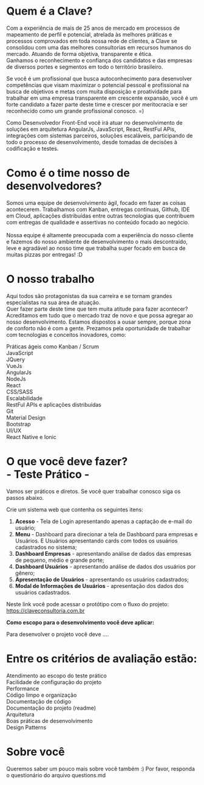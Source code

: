 # Quem é a Clave?
Com a experiência de mais de 25 anos de mercado em processos de mapeamento de perfil e potencial, atrelada às melhores práticas e processos comprovados em toda nossa rede de clientes, a Clave se consolidou com uma das melhores consultorias em recursos humanos do mercado. Atuando de forma objetiva, transparente e ética. <br>
Ganhamos o reconhecimento e confiança dos candidatos e das empresas de diversos portes e segmentos em todo o território brasileiro.

Se você é um profissional que busca autoconhecimento para desenvolver competências que visam maximizar o potencial pessoal e profissional na busca de objetivos e metas com muita disposição e proatividade para trabalhar em uma empresa transparente em crescente expansão, você é um forte candidato a fazer parte deste time e crescer por meritocracia e ser reconhecido como um grande profissional conosco. =)

Como Desenvolvedor Front-End você irá atuar no desenvolvimento de soluções em arquitetura AngularJs, JavaScript, React, RestFul APis, integrações com sistemas parceiros, soluções escaláveis, participando de todo o processo de desenvolvimento, desde tomadas de decisões à codificação e testes.

# Como é o time nosso de desenvolvedores?
Somos uma equipe de desenvolvimento ágil, focado em fazer as coisas acontecerem. Trabalhamos com Kanban, entregas contínuas, Github, IDE em Cloud, aplicações distribuídas entre outras tecnologias que contribuem com entregas de qualidade e assertivas no conteúdo focado ao negócio.<br><br>
Nossa equipe é altamente preocupada com a experiência do nosso cliente e fazemos do nosso ambiente de desenvolvimento o mais descontraído, leve e agradável ao nosso time que trabalha super focado em busca de muitas pizzas por entregas! :D

# O nosso trabalho
Aqui todos são protagonistas da sua carreira e se tornam grandes especialistas na sua área de atuação. <br>
Quer fazer parte deste time que tem muita atitude para fazer acontecer? <br>
Acreditamos em tudo que o mercado traz de novo e que possa agregar ao nosso desenvolvimento. Estamos dispostos a ousar sempre, porque zona de conforto não é com a gente.
Prezamos pela oportunidade de trabalhar com tecnologias e conceitos inovadores, como:

Práticas ágeis como Kanban / Scrum<br>
JavaScript<br>
JQuery<br>
VueJs<br>
AngularJs<br>
NodeJs<br>
React<br>
CSS/SASS<br>
Escalabilidade<br>
RestFul APIs e aplicações distribuídas<br>
Git<br>
Material Design<br>
Bootstrap<br>
UI/UX<br>
React Native e Ionic<br>

# O que você deve fazer? <br>- Teste Prático -
Vamos ser práticos e diretos. Se você quer trabalhar conosco siga os passos abaixo.<br>

Crie um sistema web que contenha os seguintes itens:<br>

1) <b>Acesso</b> - Tela de Login apresentando apenas a captação de e-mail do usuário;<br>
2) <b>Menu</b> - Dashboard para direcionar a tela de Dashboard para empresas e Usuários. E Usuários apresentando cards com todos os usuários cadastrados no sistema;<br>
3) <b>Dashboard Empresas</b> - apresentando análise de dados das empresas de pequeno, médio e grande porte; <br>
4) <b>Dashboard Usuários</b> - apresentando análise de dados dos usuários por gênero;<br>
5) <b>Apresentação de Usuários</b> - apresentando os usuários cadastrados;<br>
6) <b>Modal de Informações de Usuários</b> - apresentação dos dados dos usuários cadastrados.<br>

Neste link você pode acessar o protótipo com o fluxo do projeto: https://claveconsultoria.com.br

<b>Como escopo para o desenvolvimento você deve aplicar:</b>

Para desenvolver o projeto você deve ....

# Entre os critérios de avaliação estão:

Atendimento ao escopo do teste prático<br>
Facilidade de configuração do projeto<br>
Performance<br>
Código limpo e organização<br>
Documentação de código<br>
Documentação do projeto (readme)<br>
Arquitetura<br>
Boas práticas de desenvolvimento<br>
Design Patterns<br>


# Sobre você
Queremos saber um pouco mais sobre você também :) Por favor, responda o questionário do arquivo questions.md
